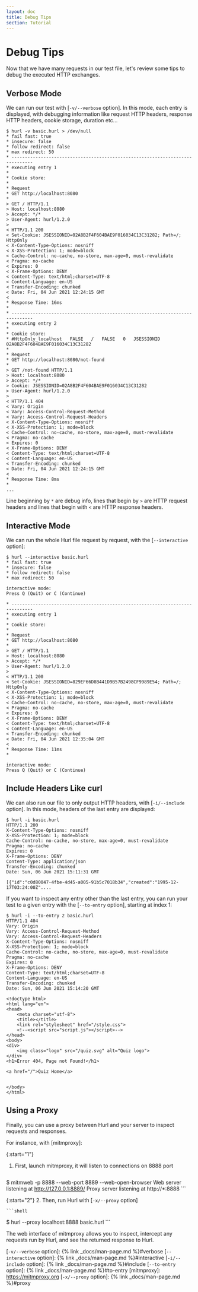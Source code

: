 ```yaml
---
layout: doc
title: Debug Tips
section: Tutorial
---
```


# Debug Tips

Now that we have many requests in our test file, let's review some tips to debug the executed HTTP exchanges.

## Verbose Mode

We can run our test with [`-v/--verbose` option]. In this mode, each entry is displayed, with debugging
information like request HTTP headers, response HTTP headers, cookie storage, duration etc...

```shell
$ hurl -v basic.hurl > /dev/null
* fail fast: true
* insecure: false
* follow redirect: false
* max redirect: 50
* ------------------------------------------------------------------------------
* executing entry 1
* 
* Cookie store:
* 
* Request
* GET http://localhost:8080
* 
> GET / HTTP/1.1
> Host: localhost:8080
> Accept: */*
> User-Agent: hurl/1.2.0
> 
< HTTP/1.1 200 
< Set-Cookie: JSESSIONID=02A8B2F4F604BAE9F016034C13C31282; Path=/; HttpOnly
< X-Content-Type-Options: nosniff
< X-XSS-Protection: 1; mode=block
< Cache-Control: no-cache, no-store, max-age=0, must-revalidate
< Pragma: no-cache
< Expires: 0
< X-Frame-Options: DENY
< Content-Type: text/html;charset=UTF-8
< Content-Language: en-US
< Transfer-Encoding: chunked
< Date: Fri, 04 Jun 2021 12:24:15 GMT
< 
* Response Time: 16ms
* 
* ------------------------------------------------------------------------------
* executing entry 2
* 
* Cookie store:
* #HttpOnly_localhost	FALSE	/	FALSE	0	JSESSIONID	02A8B2F4F604BAE9F016034C13C31282
* 
* Request
* GET http://localhost:8080/not-found
* 
> GET /not-found HTTP/1.1
> Host: localhost:8080
> Accept: */*
> Cookie: JSESSIONID=02A8B2F4F604BAE9F016034C13C31282
> User-Agent: hurl/1.2.0
> 
< HTTP/1.1 404 
< Vary: Origin
< Vary: Access-Control-Request-Method
< Vary: Access-Control-Request-Headers
< X-Content-Type-Options: nosniff
< X-XSS-Protection: 1; mode=block
< Cache-Control: no-cache, no-store, max-age=0, must-revalidate
< Pragma: no-cache
< Expires: 0
< X-Frame-Options: DENY
< Content-Type: text/html;charset=UTF-8
< Content-Language: en-US
< Transfer-Encoding: chunked
< Date: Fri, 04 Jun 2021 12:24:15 GMT
< 
* Response Time: 8ms
* 
...
```

Line beginning by `*` are debug info, lines that begin by `>` are HTTP request headers and lines that begin with
`<` are HTTP response headers.

## Interactive Mode

We can run the whole Hurl file request by request, with the [`--interactive` option]:

```shell
$ hurl --interactive basic.hurl
* fail fast: true
* insecure: false
* follow redirect: false
* max redirect: 50

interactive mode:
Press Q (Quit) or C (Continue)

* ------------------------------------------------------------------------------
* executing entry 1
* 
* Cookie store:
* 
* Request
* GET http://localhost:8080
* 
> GET / HTTP/1.1
> Host: localhost:8080
> Accept: */*
> User-Agent: hurl/1.2.0
> 
< HTTP/1.1 200 
< Set-Cookie: JSESSIONID=829EF66D8B441D9B57B2498CF9989E54; Path=/; HttpOnly
< X-Content-Type-Options: nosniff
< X-XSS-Protection: 1; mode=block
< Cache-Control: no-cache, no-store, max-age=0, must-revalidate
< Pragma: no-cache
< Expires: 0
< X-Frame-Options: DENY
< Content-Type: text/html;charset=UTF-8
< Content-Language: en-US
< Transfer-Encoding: chunked
< Date: Fri, 04 Jun 2021 12:35:04 GMT
< 
* Response Time: 11ms
* 

interactive mode:
Press Q (Quit) or C (Continue)
```

## Include Headers Like curl

We can also run our file to only output HTTP headers, with [`-i/--include` option].
In this mode, headers of the last entry are displayed:

```shell
$ hurl -i basic.hurl
HTTP/1.1 200
X-Content-Type-Options: nosniff
X-XSS-Protection: 1; mode=block
Cache-Control: no-cache, no-store, max-age=0, must-revalidate
Pragma: no-cache
Expires: 0
X-Frame-Options: DENY
Content-Type: application/json
Transfer-Encoding: chunked
Date: Sun, 06 Jun 2021 15:11:31 GMT

[{"id":"c0d80047-4fbe-4d45-a005-91b5c7018b34","created":"1995-12-17T03:24:00Z"....
```

If you want to inspect any entry other than the last entry, you can run your test to a
given entry with the [`--to-entry` option], starting at index 1:

```shell
$ hurl -i --to-entry 2 basic.hurl
HTTP/1.1 404
Vary: Origin
Vary: Access-Control-Request-Method
Vary: Access-Control-Request-Headers
X-Content-Type-Options: nosniff
X-XSS-Protection: 1; mode=block
Cache-Control: no-cache, no-store, max-age=0, must-revalidate
Pragma: no-cache
Expires: 0
X-Frame-Options: DENY
Content-Type: text/html;charset=UTF-8
Content-Language: en-US
Transfer-Encoding: chunked
Date: Sun, 06 Jun 2021 15:14:20 GMT

<!doctype html>
<html lang="en">
<head>
    <meta charset="utf-8">
    <title></title>
    <link rel="stylesheet" href="/style.css">
    <!--<script src="script.js"></script>-->
</head>
<body>
<div>
    <img class="logo" src="/quiz.svg" alt="Quiz logo">
</div>
<h1>Error 404, Page not Found!</h1>

<a href="/">Quiz Home</a>


</body>
</html>
```

## Using a Proxy

Finally, you can use a proxy between Hurl and your server to inspect requests and responses.

For instance, with [mitmproxy]:

{:start="1"}
1. First, launch mitmproxy, it will listen to connections on 8888 port

    ```shell
$ mitmweb -p 8888 --web-port 8889 --web-open-browser
Web server listening at http://127.0.0.1:8889/
Proxy server listening at http://*:8888
    ```

{:start="2"}
2. Then, run Hurl with [`-x/--proxy` option]

    ```shell
$ hurl --proxy localhost:8888 basic.hurl
    ```

The web interface of mitmproxy allows you to inspect, intercept any requests run by Hurl, and see
the returned response to Hurl.


[`-v/--verbose` option]: {% link _docs/man-page.md %}#verbose
[`--interactive` option]: {% link _docs/man-page.md %}#interactive
[`-i/--include` option]: {% link _docs/man-page.md %}#include
[`--to-entry` option]: {% link _docs/man-page.md %}#to-entry
[mitmproxy]: https://mitmproxy.org
[`-x/--proxy` option]: {% link _docs/man-page.md %}#proxy
